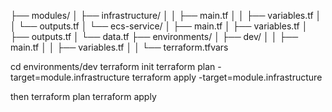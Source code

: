 ├── modules/
│   ├── infrastructure/
│   │   ├── main.tf
│   │   ├── variables.tf
│   │   └── outputs.tf
│   └── ecs-service/
│       ├── main.tf
│       ├── variables.tf
│       ├── outputs.tf
│       └── data.tf
├── environments/
│   ├── dev/
│   │   ├── main.tf
│   │   ├── variables.tf
│   │   └── terraform.tfvars


cd environments/dev
terraform init
terraform plan -target=module.infrastructure
terraform apply -target=module.infrastructure

then
terraform plan
terraform apply

